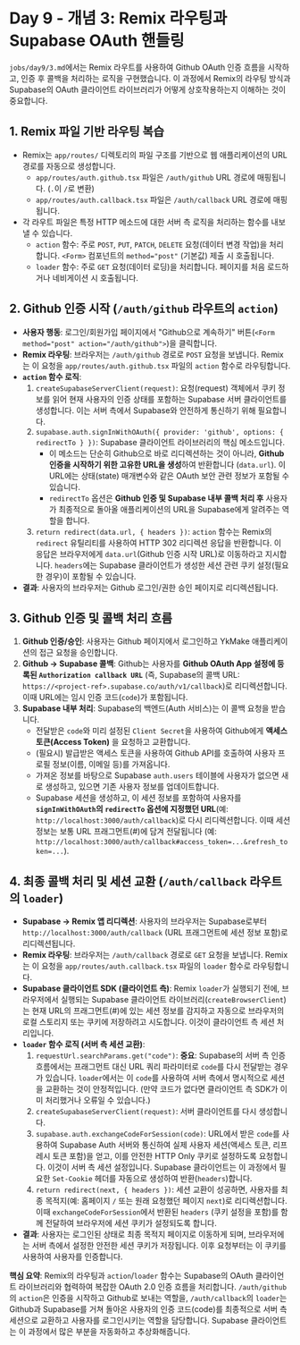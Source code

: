 # Day 9 - 개념 3: Remix 라우팅과 Supabase OAuth 핸들링

`jobs/day9/3.md`에서는 Remix 라우트를 사용하여 Github OAuth 인증 흐름을 시작하고, 인증 후 콜백을 처리하는 로직을 구현했습니다. 이 과정에서 Remix의 라우팅 방식과 Supabase의 OAuth 클라이언트 라이브러리가 어떻게 상호작용하는지 이해하는 것이 중요합니다.

## 1. Remix 파일 기반 라우팅 복습

*   Remix는 `app/routes/` 디렉토리의 파일 구조를 기반으로 웹 애플리케이션의 URL 경로를 자동으로 생성합니다.
    *   `app/routes/auth.github.tsx` 파일은 `/auth/github` URL 경로에 매핑됩니다. (`.`이 `/`로 변환)
    *   `app/routes/auth.callback.tsx` 파일은 `/auth/callback` URL 경로에 매핑됩니다.
*   각 라우트 파일은 특정 HTTP 메소드에 대한 서버 측 로직을 처리하는 함수를 내보낼 수 있습니다.
    *   `action` 함수: 주로 `POST`, `PUT`, `PATCH`, `DELETE` 요청(데이터 변경 작업)을 처리합니다. `<Form>` 컴포넌트의 `method="post"` (기본값) 제출 시 호출됩니다.
    *   `loader` 함수: 주로 `GET` 요청(데이터 로딩)을 처리합니다. 페이지를 처음 로드하거나 네비게이션 시 호출됩니다.

## 2. Github 인증 시작 (`/auth/github` 라우트의 `action`)

*   **사용자 행동**: 로그인/회원가입 페이지에서 "Github으로 계속하기" 버튼(`<Form method="post" action="/auth/github">`)을 클릭합니다.
*   **Remix 라우팅**: 브라우저는 `/auth/github` 경로로 `POST` 요청을 보냅니다. Remix는 이 요청을 `app/routes/auth.github.tsx` 파일의 `action` 함수로 라우팅합니다.
*   **`action` 함수 로직**:
    1.  `createSupabaseServerClient(request)`: 요청(request) 객체에서 쿠키 정보를 읽어 현재 사용자의 인증 상태를 포함하는 Supabase 서버 클라이언트를 생성합니다. 이는 서버 측에서 Supabase와 안전하게 통신하기 위해 필요합니다.
    2.  `supabase.auth.signInWithOAuth({ provider: 'github', options: { redirectTo } })`: Supabase 클라이언트 라이브러리의 핵심 메소드입니다.
        *   이 메소드는 단순히 Github으로 바로 리디렉션하는 것이 아니라, **Github 인증을 시작하기 위한 고유한 URL을 생성**하여 반환합니다 (`data.url`). 이 URL에는 상태(state) 매개변수와 같은 OAuth 보안 관련 정보가 포함될 수 있습니다.
        *   `redirectTo` 옵션은 **Github 인증 및 Supabase 내부 콜백 처리 후** 사용자가 최종적으로 돌아올 애플리케이션의 URL을 Supabase에게 알려주는 역할을 합니다.
    3.  `return redirect(data.url, { headers })`: `action` 함수는 Remix의 `redirect` 유틸리티를 사용하여 HTTP 302 리디렉션 응답을 반환합니다. 이 응답은 브라우저에게 `data.url`(Github 인증 시작 URL)로 이동하라고 지시합니다. `headers`에는 Supabase 클라이언트가 생성한 세션 관련 쿠키 설정(필요한 경우)이 포함될 수 있습니다.
*   **결과**: 사용자의 브라우저는 Github 로그인/권한 승인 페이지로 리디렉션됩니다.

## 3. Github 인증 및 콜백 처리 흐름

1.  **Github 인증/승인**: 사용자는 Github 페이지에서 로그인하고 YkMake 애플리케이션의 접근 요청을 승인합니다.
2.  **Github -> Supabase 콜백**: Github는 사용자를 **Github OAuth App 설정에 등록된 `Authorization callback URL`** (즉, Supabase의 콜백 URL: `https://<project-ref>.supabase.co/auth/v1/callback`)로 리디렉션합니다. 이때 URL에는 임시 인증 코드(`code`)가 포함됩니다.
3.  **Supabase 내부 처리**: Supabase의 백엔드(Auth 서비스)는 이 콜백 요청을 받습니다.
    *   전달받은 `code`와 미리 설정된 `Client Secret`을 사용하여 Github에게 **액세스 토큰(Access Token)** 을 요청하고 교환합니다.
    *   (필요시) 발급받은 액세스 토큰을 사용하여 Github API를 호출하여 사용자 프로필 정보(이름, 이메일 등)를 가져옵니다.
    *   가져온 정보를 바탕으로 Supabase `auth.users` 테이블에 사용자가 없으면 새로 생성하고, 있으면 기존 사용자 정보를 업데이트합니다.
    *   Supabase 세션을 생성하고, 이 세션 정보를 포함하여 사용자를 **`signInWithOAuth`의 `redirectTo` 옵션에 지정했던 URL**(예: `http://localhost:3000/auth/callback`)로 다시 리디렉션합니다. 이때 세션 정보는 보통 URL 프래그먼트(#)에 담겨 전달됩니다 (예: `http://localhost:3000/auth/callback#access_token=...&refresh_token=...`).

## 4. 최종 콜백 처리 및 세션 교환 (`/auth/callback` 라우트의 `loader`)

*   **Supabase -> Remix 앱 리디렉션**: 사용자의 브라우저는 Supabase로부터 `http://localhost:3000/auth/callback` (URL 프래그먼트에 세션 정보 포함)로 리디렉션됩니다.
*   **Remix 라우팅**: 브라우저는 `/auth/callback` 경로로 `GET` 요청을 보냅니다. Remix는 이 요청을 `app/routes/auth.callback.tsx` 파일의 `loader` 함수로 라우팅합니다.
*   **Supabase 클라이언트 SDK (클라이언트 측)**: Remix `loader`가 실행되기 전에, 브라우저에서 실행되는 Supabase 클라이언트 라이브러리(`createBrowserClient`)는 현재 URL의 프래그먼트(#)에 있는 세션 정보를 감지하고 자동으로 브라우저의 로컬 스토리지 또는 쿠키에 저장하려고 시도합니다. 이것이 클라이언트 측 세션 처리입니다.
*   **`loader` 함수 로직 (서버 측 세션 교환)**:
    1.  `requestUrl.searchParams.get("code")`: **중요**: Supabase의 서버 측 인증 흐름에서는 프래그먼트 대신 URL 쿼리 파라미터로 `code`를 다시 전달받는 경우가 있습니다. `loader`에서는 이 `code`를 사용하여 서버 측에서 명시적으로 세션을 교환하는 것이 안정적입니다. (만약 코드가 없다면 클라이언트 측 SDK가 이미 처리했거나 오류일 수 있습니다.)
    2.  `createSupabaseServerClient(request)`: 서버 클라이언트를 다시 생성합니다.
    3.  `supabase.auth.exchangeCodeForSession(code)`: URL에서 받은 `code`를 사용하여 Supabase Auth 서버와 통신하여 실제 사용자 세션(액세스 토큰, 리프레시 토큰 포함)을 얻고, 이를 안전한 HTTP Only 쿠키로 설정하도록 요청합니다. 이것이 서버 측 세션 설정입니다. Supabase 클라이언트는 이 과정에서 필요한 `Set-Cookie` 헤더를 자동으로 생성하여 반환(`headers`)합니다.
    4.  `return redirect(next, { headers })`: 세션 교환이 성공하면, 사용자를 최종 목적지(예: 홈페이지 `/` 또는 원래 요청했던 페이지 `next`)로 리디렉션합니다. 이때 `exchangeCodeForSession`에서 반환된 `headers` (쿠키 설정을 포함)를 함께 전달하여 브라우저에 세션 쿠키가 설정되도록 합니다.
*   **결과**: 사용자는 로그인된 상태로 최종 목적지 페이지로 이동하게 되며, 브라우저에는 서버 측에서 설정한 안전한 세션 쿠키가 저장됩니다. 이후 요청부터는 이 쿠키를 사용하여 사용자를 인증합니다.

**핵심 요약**: Remix의 라우팅과 `action`/`loader` 함수는 Supabase의 OAuth 클라이언트 라이브러리와 협력하여 복잡한 OAuth 2.0 인증 흐름을 처리합니다. `/auth/github`의 `action`은 인증을 시작하고 Github로 보내는 역할을, `/auth/callback`의 `loader`는 Github과 Supabase를 거쳐 돌아온 사용자의 인증 코드(code)를 최종적으로 서버 측 세션으로 교환하고 사용자를 로그인시키는 역할을 담당합니다. Supabase 클라이언트는 이 과정에서 많은 부분을 자동화하고 추상화해줍니다. 